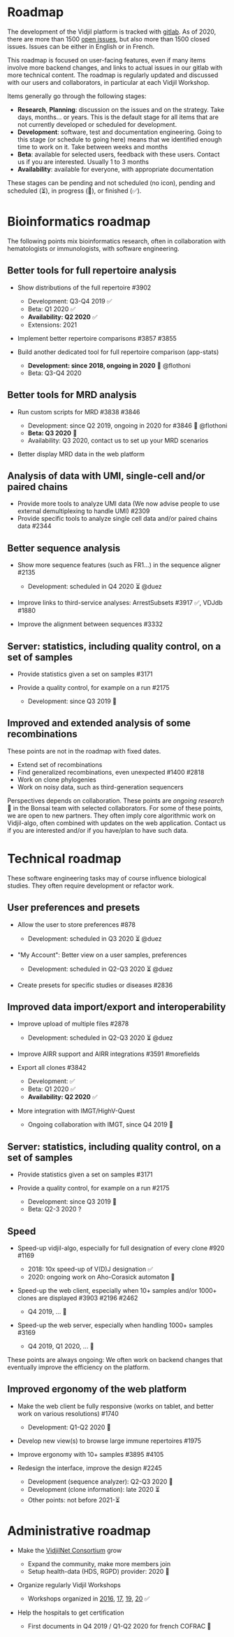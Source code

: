 # Roadmap

The development of the Vidjil platform is tracked with [gitlab](http://gitlab.vidjil.org).
As of 2020, there are more than 1500 [open issues](http://gitlab.vidjil.org/issues), 
but also more than 1500 closed issues.
Issues can be either in English or in French.

This roadmap is focused on user-facing features, even if many items involve more backend changes,
and links to actual issues in our gitlab with more technical content.
The roadmap is regularly updated and discussed with our users and collaborators,
in particular at each Vidjil Workshop.

Items generally go through the following stages:

 - **Research**, **Planning**: discussion on the issues and on the strategy.
    Take days, months... or years.
    This is the default stage for all items that are not currently developed or scheduled for development.
 - **Development**: software, test and documentation engineering.
    Going to this stage (or schedule to going here) means that we identified enough time to work on it.
    Take between weeks and months
 - **Beta**: available for selected users, feedback with these users. Contact us if you are interested.
    Usually 1 to 3 months
 - **Availability**: available for everyone, with appropriate documentation

These stages can be 
pending and not scheduled (no icon), 
pending and scheduled (⏳), 
in progress (🚧), 
or finished (✅).


# Bioinformatics roadmap

The following points mix bioinformatics research, often in collaboration with hematologists or immunologists,
with software engineering. 


## Better tools for full repertoire analysis

 - Show distributions of the full repertoire #3902
    + Development: Q3-Q4 2019 ✅
    + Beta: Q1 2020 ✅
    + **Availability: Q2 2020** ✅
    + Extensions: 2021

 - Implement better repertoire comparisons #3857 #3855

 - Build another dedicated tool for full repertoire comparison (app-stats)
    + **Development: since 2018, ongoing in 2020** 🚧 @flothoni
    + Beta: Q3-Q4 2020

## Better tools for MRD analysis

 - Run custom scripts for MRD #3838 #3846
    + Development: since Q2 2019, ongoing in 2020 for #3846 🚧 @flothoni
    + **Beta: Q3 2020** 🚧
    + Availability: Q3 2020, contact us to set up your MRD scenarios

 - Better display MRD data in the web platform


## Analysis of data with UMI, single-cell and/or paired chains

 - Provide more tools to analyze UMI data (We now advise people to use external demultiplexing to handle UMI) #2309
 - Provide specific tools to analyze single cell data and/or paired chains data #2344
 
## Better sequence analysis

 - Show more sequence features (such as FR1...) in the sequence aligner #2135
    + Development: scheduled in Q4 2020 ⏳ @duez

 - Improve links to third-service analyses: ArrestSubsets #3917 ✅, VDJdb #1880

 - Improve the alignment between sequences #3332

## Server: statistics, including quality control, on a set of samples

 - Provide statistics given a set on samples #3171

 - Provide a quality control, for example on a run #2175
    + Development: since Q3 2019 🚧

## Improved and extended analysis of some recombinations

These points are not in the roadmap with fixed dates.

 - Extend set of recombinations
 - Find generalized recombinations, even unexpected #1400 #2818
 - Work on clone phylogenies
 - Work on noisy data, such as third-generation sequencers

Perspectives depends on collaboration.
These points are *ongoing research* 🚧 in the Bonsai team with selected collaborators.
For some of these points, we are open to new partners.
They often imply core algorithmic work on Vidjil-algo, often combined with updates on the web application.
Contact us if you are interested and/or if you have/plan to have such data.

 
# Technical roadmap

These software engineering tasks may of course influence biological studies.
They often require development or refactor work.
 
## User preferences and presets

 - Allow the user to store preferences #878
    + Development: scheduled in Q3 2020 ⏳ @duez

 - "My Account": Better view on a user samples, preferences
    + Development: scheduled in Q2-Q3 2020 ⏳ @duez
 
 - Create presets for specific studies or diseases #2836

## Improved data import/export and interoperability

 - Improve upload of multiple files #2878
    + Development: scheduled in Q2-Q3 2020 ⏳ @duez

 - Improve AIRR support and AIRR integrations #3591 #morefields

 - Export all clones #3842
    + Development: ✅
    + Beta: Q1 2020 ✅
    + **Availability: Q2 2020** ✅

 - More integration with IMGT/HighV-Quest
    + Ongoing collaboration with IMGT, since Q4 2019 🚧

## Server: statistics, including quality control, on a set of samples

 - Provide statistics given a set on samples #3171

 - Provide a quality control, for example on a run #2175
    + Development: since Q3 2019 🚧
    + Beta: Q2-3 2020 ?
       
## Speed

 - Speed-up vidjil-algo, especially for full designation of every clone #920 #1169
    + 2018: 10x speed-up of V(D)J designation  ✅
    + 2020: ongoing work on Aho-Corasick automaton 🚧

 - Speed-up the web client, especially when 10+ samples and/or 1000+ clones are displayed #3903 #2196 #2462
    + Q4 2019, ... 🚧

 - Speed-up the web server, especially when handling 1000+ samples #3169
    + Q4 2019, Q1 2020, ... 🚧

These points are always ongoing:
We often work on backend changes that eventually improve the efficiency on the platform.

## Improved ergonomy of the web platform

 - Make the web client be fully responsive (works on tablet, and better work on various resolutions) #1740
    + Development: Q1-Q2 2020 🚧

 - Develop new view(s) to browse large immune repertoires #1975

 - Improve ergonomy with 10+ samples #3895 #4105

 - Redesign the interface, improve the design #2245
    + Development (sequence analyzer): Q2-Q3 2020 🚧
    + Development (clone information): late 2020 ⏳
    + Other points: not before 2021-⏳


# Administrative roadmap

 - Make the [VidjilNet Consortium](http://www.vidjil.net) grow
    + Expand the community, make more members join
    + Setup health-data (HDS, RGPD) provider: 2020 🚧

 - Organize regularly Vidjil Workshops
    + Workshops organized in 
      [2016](http://www.vidjil.org/workshop-2016),
      [17](http://www.vidjil.org/workshop-2017),
      [19](http://www.vidjil.org/workshop-2019), 
      [20](http://vidjil.org/workshop-2020) ✅

 - Help the hospitals to get certification
    + First documents in Q4 2019 / Q1-Q2 2020 for french COFRAC 🚧

